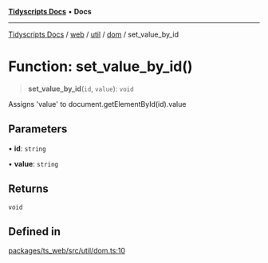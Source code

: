 [**Tidyscripts Docs**](../../../../../../../README.md) • **Docs**

***

[Tidyscripts Docs](../../../../../../../globals.md) / [web](../../../../../README.md) / [util](../../../README.md) / [dom](../README.md) / set\_value\_by\_id

# Function: set\_value\_by\_id()

> **set\_value\_by\_id**(`id`, `value`): `void`

Assigns 'value' to document.getElementById(id).value

## Parameters

• **id**: `string`

• **value**: `string`

## Returns

`void`

## Defined in

[packages/ts\_web/src/util/dom.ts:10](https://github.com/sheunaluko/tidyscripts/blob/master/packages/ts_web/src/util/dom.ts#L10)
